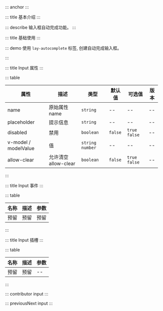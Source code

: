 ::: anchor
:::

::: title 基本介绍
:::

::: describe 输入框自动完成功能。
:::

::: title 基础使用
:::

::: demo 使用 `lay-autocomplete` 标签, 创建自动完成输入框。

<template>
  <lay-autocomplete v-model="value" :fetchSuggestions="fetchSuggestions"></lay-autocomplete>
</template>

<script>
import { ref, reactive } from 'vue'

export default {
  setup() {

    const value = ref("");
    const fetchSuggestions = function(value) {
      if(value === "") {
        return new Promise((resolve) => resolve([]))
      } else {
        return new Promise((resolve) => {
          setTimeout(() => {
            resolve([
              "稻香 - 周杰伦",
              "轨迹 - 周杰伦"
            ])
          }, 1000)
        });
      }
    }

    return {
      value,
      fetchSuggestions
    }
  }
}
</script>

:::

::: title Input 属性
:::

::: table

| 属性                 | 描述                 | 类型              | 默认值  | 可选值         | 版本 |
| -------------------- | -------------------- | ----------------- | ------- | -------------- | ---- |
| name                 | 原始属性 name        | `string`          | --      | --             | --   |
| placeholder          | 提示信息             | `string`          | --      | --             | --   |
| disabled             | 禁用                 | `boolean`         | `false` | `true` `false` | --   |
| v-model / modelValue | 值                   | `string` `number` | --      | --             | --   |
| allow-clear          | 允许清空 allow-clear | `boolean`         | `false` | `true` `false` | --   |

:::

::: title Input 事件
:::

::: table

| 名称 | 描述 | 参数 |
| ---- | ---- | ---- |
| 预留 | 预留 | 预留 |

:::

::: title Input 插槽
:::

::: table

| 名称 | 描述 | 参数 |
| ---- | ---- | ---- |
| 预留 | 预留 | --   |

:::

::: contributor input
:::

::: previousNext input
:::
